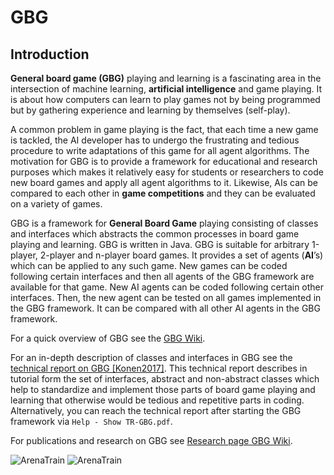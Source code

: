 # GBG 

## Introduction
**General board game (GBG)** playing and learning is a fascinating area in the
intersection of machine learning, **artificial intelligence** and game playing. It is
about how computers can learn to play games not by being programmed but by
gathering experience and learning by themselves (self-play).

A common problem in game playing is the fact, that each time a new game is tackled,
the AI developer has to undergo the frustrating and tedious procedure to
write adaptations of this game for all agent algorithms. The motivation for GBG is to provide a framework for educational and research purposes which makes it relatively easy for students or researchers to code new board games and apply all agent algorithms to it. Likewise, AIs can be compared to each other in **game competitions** and they can be evaluated on a variety of games. 

GBG is a framework for **General Board Game** playing consisting of classes and interfaces which abstracts the common processes in board game playing and learning. GBG is written in Java. GBG is suitable for arbitrary 
1-player, 2-player and n-player board games. It provides a set of agents (**AI**’s) which can be applied to any such game. 
New games can be coded following certain interfaces and then all agents of the GBG framework are available for that game. 
New AI agents can be coded following certain other interfaces. Then, the new agent can be tested on all 
games implemented in the GBG framework. It can be compared with all other AI agents in the GBG framework. 

For a quick overview of GBG see the [GBG Wiki](https://github.com/WolfgangKonen/GBG/wiki).

For an in-depth description of classes and interfaces in GBG see the [technical report on GBG [Konen2017]](resources/TR-GBG.pdf). This technical report describes in tutorial form 
the set of interfaces, abstract and non-abstract classes which help to standardize and implement
those parts of board game playing and learning that otherwise would be tedious and repetitive parts in coding. 
Alternatively, you can reach the technical report after starting the GBG framework via  `Help - Show TR-GBG.pdf`.

For publications and research on GBG see [Research page GBG Wiki](https://github.com/WolfgangKonen/GBG/wiki/Research).

![ArenaTrain](https://github.com/WolfgangKonen/GBG/blob/master/resources/figArenaTrain.png)
![ArenaTrain](https://github.com/WolfgangKonen/GBG/blob/master/resources/HexGameboard01_w.png)
